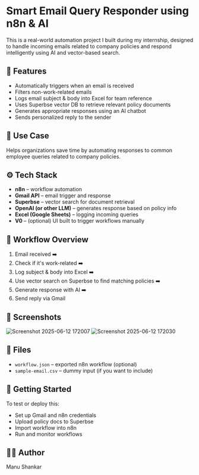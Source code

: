 # Smart Email Query Responder using n8n & AI

This is a real-world automation project I built during my internship, designed to handle incoming emails related to company policies and respond intelligently using AI and vector-based search.

## 📌 Features
- Automatically triggers when an email is received
- Filters non-work-related emails
- Logs email subject & body into Excel for team reference
- Uses Superbse vector DB to retrieve relevant policy documents
- Generates appropriate responses using an AI chatbot
- Sends personalized reply to the sender

## 🧠 Use Case
Helps organizations save time by automating responses to common employee queries related to company policies.

## ⚙️ Tech Stack
- **n8n** – workflow automation
- **Gmail API** – email trigger and response
- **Superbse** – vector search for document retrieval
- **OpenAI (or other LLM)** – generates response based on policy info
- **Excel (Google Sheets)** – logging incoming queries
- **V0** – (optional) UI built to trigger workflows manually

## 🔄 Workflow Overview
1. Email received ➡️
2. Check if it's work-related ➡️
3. Log subject & body into Excel ➡️
4. Use vector search on Superbse to find matching policies ➡️
5. Generate response with AI ➡️
6. Send reply via Gmail

## 📸 Screenshots
![Screenshot 2025-06-12 172007](https://github.com/user-attachments/assets/1d3dbebc-f9ba-4c1e-8660-22284257f696)
![Screenshot 2025-06-12 172030](https://github.com/user-attachments/assets/a35dc459-14e9-4b25-b3ae-0db1a72f6a31)


## 📁 Files
- `workflow.json` – exported n8n workflow (optional)
- `sample-email.csv` – dummy input (if you want to include)

## 🚀 Getting Started
To test or deploy this:
- Set up Gmail and n8n credentials
- Upload policy docs to Superbse
- Import workflow into n8n
- Run and monitor workflows

## 👨‍💻 Author
Manu Shankar
